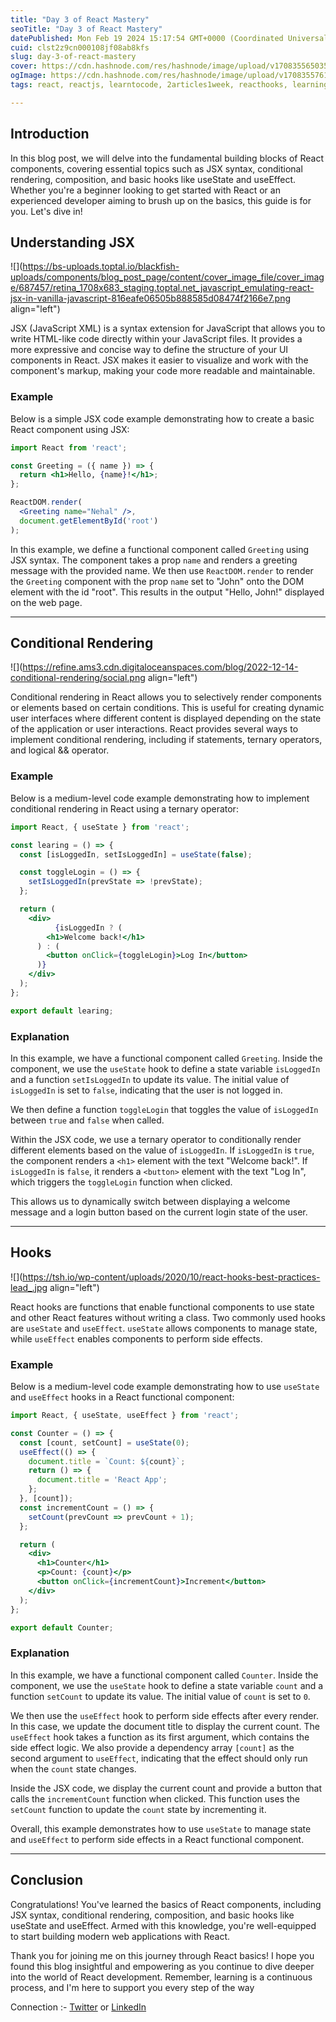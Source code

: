 ```yaml
---
title: "Day 3 of React Mastery"
seoTitle: "Day 3 of React Mastery"
datePublished: Mon Feb 19 2024 15:17:54 GMT+0000 (Coordinated Universal Time)
cuid: clst2z9cn000108jf08ab8kfs
slug: day-3-of-react-mastery
cover: https://cdn.hashnode.com/res/hashnode/image/upload/v1708355650354/bfdfba55-5e01-406c-b3a8-98032b2353af.png
ogImage: https://cdn.hashnode.com/res/hashnode/image/upload/v1708355761016/dc7855ad-c3f9-4785-9840-a9b4fd86b5af.png
tags: react, reactjs, learntocode, 2articles1week, reacthooks, learning-journey, learning-in-public, usestate-hook, useeffect-hook, conditionalrendering, react-jsx, codingcommunity

---
```


## Introduction

In this blog post, we will delve into the fundamental building blocks of React components, covering essential topics such as JSX syntax, conditional rendering, composition, and basic hooks like useState and useEffect. Whether you're a beginner looking to get started with React or an experienced developer aiming to brush up on the basics, this guide is for you. Let's dive in!

## Understanding JSX

![](https://bs-uploads.toptal.io/blackfish-uploads/components/blog_post_page/content/cover_image_file/cover_image/687457/retina_1708x683_staging.toptal.net_javascript_emulating-react-jsx-in-vanilla-javascript-816eafe06505b888585d08474f2166e7.png align="left")

JSX (JavaScript XML) is a syntax extension for JavaScript that allows you to write HTML-like code directly within your JavaScript files. It provides a more expressive and concise way to define the structure of your UI components in React. JSX makes it easier to visualize and work with the component's markup, making your code more readable and maintainable.

### Example

Below is a simple JSX code example demonstrating how to create a basic React component using JSX:

```jsx
import React from 'react';

const Greeting = ({ name }) => {
  return <h1>Hello, {name}!</h1>;
};

ReactDOM.render(
  <Greeting name="Nehal" />,
  document.getElementById('root')
);
```

In this example, we define a functional component called `Greeting` using JSX syntax. The component takes a prop `name` and renders a greeting message with the provided name. We then use `ReactDOM.render` to render the `Greeting` component with the prop `name` set to "John" onto the DOM element with the id "root". This results in the output "Hello, John!" displayed on the web page.

---

## Conditional Rendering

![](https://refine.ams3.cdn.digitaloceanspaces.com/blog/2022-12-14-conditional-rendering/social.png align="left")

Conditional rendering in React allows you to selectively render components or elements based on certain conditions. This is useful for creating dynamic user interfaces where different content is displayed depending on the state of the application or user interactions. React provides several ways to implement conditional rendering, including if statements, ternary operators, and logical && operator.

### Example

Below is a medium-level code example demonstrating how to implement conditional rendering in React using a ternary operator:

```jsx
import React, { useState } from 'react';

const learing = () => {
  const [isLoggedIn, setIsLoggedIn] = useState(false);

  const toggleLogin = () => {
    setIsLoggedIn(prevState => !prevState);
  };

  return (
    <div>
          {isLoggedIn ? (
        <h1>Welcome back!</h1>
      ) : (
        <button onClick={toggleLogin}>Log In</button>
      )}
    </div>
  );
};

export default learing;
```

### Explanation

In this example, we have a functional component called `Greeting`. Inside the component, we use the `useState` hook to define a state variable `isLoggedIn` and a function `setIsLoggedIn` to update its value. The initial value of `isLoggedIn` is set to `false`, indicating that the user is not logged in.

We then define a function `toggleLogin` that toggles the value of `isLoggedIn` between `true` and `false` when called.

Within the JSX code, we use a ternary operator to conditionally render different elements based on the value of `isLoggedIn`. If `isLoggedIn` is `true`, the component renders a `<h1>` element with the text "Welcome back!". If `isLoggedIn` is `false`, it renders a `<button>` element with the text "Log In", which triggers the `toggleLogin` function when clicked.

This allows us to dynamically switch between displaying a welcome message and a login button based on the current login state of the user.

---

## Hooks

![](https://tsh.io/wp-content/uploads/2020/10/react-hooks-best-practices-lead_.jpg align="left")

React hooks are functions that enable functional components to use state and other React features without writing a class. Two commonly used hooks are `useState` and `useEffect`. `useState` allows components to manage state, while `useEffect` enables components to perform side effects.

### Example

Below is a medium-level code example demonstrating how to use `useState` and `useEffect` hooks in a React functional component:

```jsx
import React, { useState, useEffect } from 'react';

const Counter = () => {
  const [count, setCount] = useState(0);
  useEffect(() => {
    document.title = `Count: ${count}`;
    return () => {
      document.title = 'React App'; 
    };
  }, [count]); 
  const incrementCount = () => {
    setCount(prevCount => prevCount + 1);
  };

  return (
    <div>
      <h1>Counter</h1>
      <p>Count: {count}</p>
      <button onClick={incrementCount}>Increment</button>
    </div>
  );
};

export default Counter;
```

### Explanation

In this example, we have a functional component called `Counter`. Inside the component, we use the `useState` hook to define a state variable `count` and a function `setCount` to update its value. The initial value of `count` is set to `0`.

We then use the `useEffect` hook to perform side effects after every render. In this case, we update the document title to display the current count. The `useEffect` hook takes a function as its first argument, which contains the side effect logic. We also provide a dependency array `[count]` as the second argument to `useEffect`, indicating that the effect should only run when the `count` state changes.

Inside the JSX code, we display the current count and provide a button that calls the `incrementCount` function when clicked. This function uses the `setCount` function to update the `count` state by incrementing it.

Overall, this example demonstrates how to use `useState` to manage state and `useEffect` to perform side effects in a React functional component.

---

## Conclusion

Congratulations! You've learned the basics of React components, including JSX syntax, conditional rendering, composition, and basic hooks like useState and useEffect. Armed with this knowledge, you're well-equipped to start building modern web applications with React.

Thank you for joining me on this journey through React basics! I hope you found this blog insightful and empowering as you continue to dive deeper into the world of React development. Remember, learning is a continuous process, and I'm here to support you every step of the way

Connection :- [Twitter](https://twitter.com/IngoleNehal) or [LinkedIn](https://www.linkedin.com/in/nehal-ingole/)